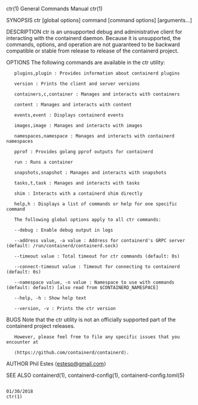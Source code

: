 ctr(1)                                                                                     General Commands Manual                                                                                     ctr(1)

SYNOPSIS
       ctr [global options] command [command options] [arguments...]

DESCRIPTION
       ctr  is  an  unsupported debug and administrative client for interacting with the containerd daemon. Because it is unsupported, the commands, options, and operation are not guaranteed to be backward
       compatible or stable from release to release of the containerd project.

OPTIONS
       The following commands are available in the ctr utility:

       plugins,plugin : Provides information about containerd plugins

       version : Prints the client and server versions

       containers,c,container : Manages and interacts with containers

       content : Manages and interacts with content

       events,event : Displays containerd events

       images,image : Manages and interacts with images

       namespaces,namespace : Manages and interacts with containerd namespaces

       pprof : Provides golang pprof outputs for containerd

       run : Runs a container

       snapshots,snapshot : Manages and interacts with snapshots

       tasks,t,task : Manages and interacts with tasks

       shim : Interacts with a containerd shim directly

       help,h : Displays a list of commands or help for one specific command

       The following global options apply to all ctr commands:

       --debug : Enable debug output in logs

       --address value, -a value : Address for containerd's GRPC server (default: /run/containerd/containerd.sock)

       --timeout value : Total timeout for ctr commands (default: 0s)

       --connect-timeout value : Timeout for connecting to containerd (default: 0s)

       --namespace value, -n value : Namespace to use with commands (default: default) [also read from $CONTAINERD_NAMESPACE]

       --help, -h : Show help text

       --version, -v : Prints the ctr version

BUGS
       Note that the ctr utility is not an officially supported part of the containerd project releases.

       However, please feel free to file any specific issues that you encounter at

       ⟨https://github.com/containerd/containerd⟩.

AUTHOR
       Phil Estes ⟨estesp@gmail.com⟩

SEE ALSO
       containerd(1), containerd-config(1), containerd-config.toml(5)

                                                                                                  01/30/2018                                                                                           ctr(1)
